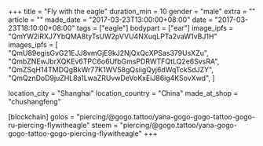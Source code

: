 +++
title = "Fly with the eagle"
duration_min = 10
gender = "male"
extra = ""
article = ""
made_date = "2017-03-23T13:00:00+08:00"
date = "2017-03-23T18:10:00+08:00"
tags = ["eagle"]
bodypart = ["ear"]
image_ipfs = "QmYW2iRXJ7YbQMA8tyTsUW2pVVU4NXuqLPTa2vaW1vBJ1H"
images_ipfs = [  "QmU89egisGvG21EJJ8vmGjE9kJ2NjQxQcXPSas379UsXZu",
  "QmbZNEwJbrXQKEv6TPC6o6UfbGmsPDRWTFQtLQ2e6SvsRA",
  "QmZSqH14TMDQgBkWr77K1WV58gQsiigQyj6dWqTckSdJZY",
  "QmQznDoD9juZHL8a1LwaZRUvwDeVoKxEiJ86ig4KSovXwd",
]

location_city = "Shanghai"
location_country = "China"
made_at_shop = "chushangfeng"

[blockchain]
golos = "piercing/@gogo.tattoo/yana-gogo-gogo-tattoo-gogo-ru-piercing-flywitheagle"
steem = "piercing/@gogo.tattoo/yana-gogo-gogo-tattoo-gogo-piercing-flywitheagle"
+++
